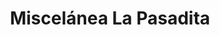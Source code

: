 ---
title: "Miscelánea La Pasadita"
url: /toluca-estado-de-mexico/miscelanea-la-pasadita/
shop: general
---